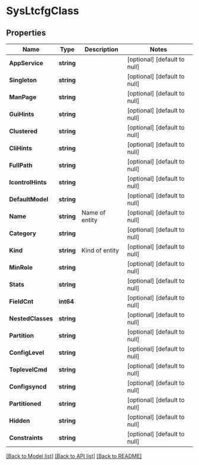 # SysLtcfgClass

## Properties
Name | Type | Description | Notes
------------ | ------------- | ------------- | -------------
**AppService** | **string** |  | [optional] [default to null]
**Singleton** | **string** |  | [optional] [default to null]
**ManPage** | **string** |  | [optional] [default to null]
**GuiHints** | **string** |  | [optional] [default to null]
**Clustered** | **string** |  | [optional] [default to null]
**CliHints** | **string** |  | [optional] [default to null]
**FullPath** | **string** |  | [optional] [default to null]
**IcontrolHints** | **string** |  | [optional] [default to null]
**DefaultModel** | **string** |  | [optional] [default to null]
**Name** | **string** | Name of entity | [optional] [default to null]
**Category** | **string** |  | [optional] [default to null]
**Kind** | **string** | Kind of entity | [optional] [default to null]
**MinRole** | **string** |  | [optional] [default to null]
**Stats** | **string** |  | [optional] [default to null]
**FieldCnt** | **int64** |  | [optional] [default to null]
**NestedClasses** | **string** |  | [optional] [default to null]
**Partition** | **string** |  | [optional] [default to null]
**ConfigLevel** | **string** |  | [optional] [default to null]
**ToplevelCmd** | **string** |  | [optional] [default to null]
**Configsyncd** | **string** |  | [optional] [default to null]
**Partitioned** | **string** |  | [optional] [default to null]
**Hidden** | **string** |  | [optional] [default to null]
**Constraints** | **string** |  | [optional] [default to null]

[[Back to Model list]](../README.md#documentation-for-models) [[Back to API list]](../README.md#documentation-for-api-endpoints) [[Back to README]](../README.md)


